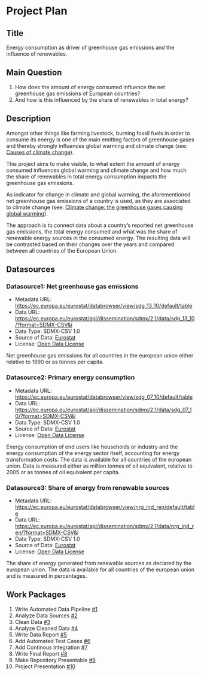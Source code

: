 # Project Plan

## Title
Energy consumption as driver of greenhouse gas emissions and the influence of renewables.

## Main Question

1. How does the amount of energy consumed influence the net greenhouse gas emissions of European countries?
2. And how is this influenced by the share of renewables in total energy?

## Description

<!-- Describe your data science project in max. 200 words. Consider writing about why and how you attempt it. -->
Amongst other things like farming livestock, burning fossil fuels in order to consume its energy is one of the main emitting factors of greenhouse gases and thereby strongly influences global warming and climate change (see: [Causes of climate change](https://climate.ec.europa.eu/climate-change/causes-climate-change_en)).

This project aims to make visible, to what extent the amount of energy consumed influences global warming and climate change and how much the share of renewables in total energy consumption impacts the greenhouse gas emissions.

As indicator for change in climate and global warming, the aforementioned net greenhouse gas emissions of a country is used, as they are associated to climate change (see: [Climate change: the greenhouse gases causing global warming](https://www.europarl.europa.eu/topics/en/article/20230316STO77629/climate-change-the-greenhouse-gases-causing-global-warming)).

The approach is to connect data about a country’s reported net greenhouse gas emissions, the total energy consumed and what was the share of renewable energy sources in the consumed energy.
The resulting data will be contrasted based on their changes over the years and compared between all countries of the European Union.


## Datasources

### Datasource1: Net greenhouse gas emissions
* Metadata URL: https://ec.europa.eu/eurostat/databrowser/view/sdg_13_10/default/table
* Data URL: https://ec.europa.eu/eurostat/api/dissemination/sdmx/2.1/data/sdg_13_10/?format=SDMX-CSV&i
* Data Type: SDMX-CSV 1.0
* Source of Data: [Eurostat](https://ec.europa.eu/eurostat/databrowser/view/sdg_13_10/default/table)
* License: [Open Data License](https://ec.europa.eu/eurostat/about-us/policies/copyright)

Net greenhouse gas emissions for all countries in the european union either relative to 1990 or as tonnes per capita.

### Datasource2: Primary energy consumption
* Metadata URL: https://ec.europa.eu/eurostat/databrowser/view/sdg_07_10/default/table
* Data URL: https://ec.europa.eu/eurostat/api/dissemination/sdmx/2.1/data/sdg_07_10/?format=SDMX-CSV&i
* Data Type: SDMX-CSV 1.0
* Source of Data: [Eurostat](https://ec.europa.eu/eurostat/databrowser/view/sdg_07_10/default/table)
* License: [Open Data License](https://ec.europa.eu/eurostat/about-us/policies/copyright)

Energy consumption of end users like households or industry and the energy consumption of the energy sector itself, accounting for energy transformation costs.
The data is available for all countries of the european union.
Data is measured either as million tonnes of oil equivalent, relative to 2005 or as tonnes of oil equivalent per capita.

### Datasource3: Share of energy from renewable sources
* Metadata URL: https://ec.europa.eu/eurostat/databrowser/view/nrg_ind_ren/default/table
* Data URL: https://ec.europa.eu/eurostat/api/dissemination/sdmx/2.1/data/nrg_ind_ren/?format=SDMX-CSV&i
* Data Type: SDMX-CSV 1.0
* Source of Data: [Eurostat](https://ec.europa.eu/eurostat/databrowser/view/nrg_ind_ren/default/table)
* License: [Open Data License](https://ec.europa.eu/eurostat/about-us/policies/copyright)

The share of energy generated from renewable sources as declared by the european union. The data is available for all countries of the european union and is measured in percentages.

## Work Packages

1. Write Automated Data Pipeline [#1][i1]
2. Analyze Data Sources [#2][i2]
3. Clean Data [#3][i3]
4. Analyze Cleaned Data [#4][i4]
5. Write Data Report [#5][i5]
6. Add Automated Test Cases [#6][i6]
7. Add Continous Integration [#7][i7]
8. Write Final Report [#8][i8]
9. Make Repository Presentable [#9][i9]
10. Project Presentation [#10][i10]

[i1]: https://github.com/luca-preibsch/FAU_MADE/issues/1
[i2]: https://github.com/luca-preibsch/FAU_MADE/issues/2
[i3]: https://github.com/luca-preibsch/FAU_MADE/issues/3
[i4]: https://github.com/luca-preibsch/FAU_MADE/issues/4
[i5]: https://github.com/luca-preibsch/FAU_MADE/issues/5
[i6]: https://github.com/luca-preibsch/FAU_MADE/issues/6
[i7]: https://github.com/luca-preibsch/FAU_MADE/issues/7
[i8]: https://github.com/luca-preibsch/FAU_MADE/issues/8
[i9]: https://github.com/luca-preibsch/FAU_MADE/issues/9
[i10]: https://github.com/luca-preibsch/FAU_MADE/issues/10
